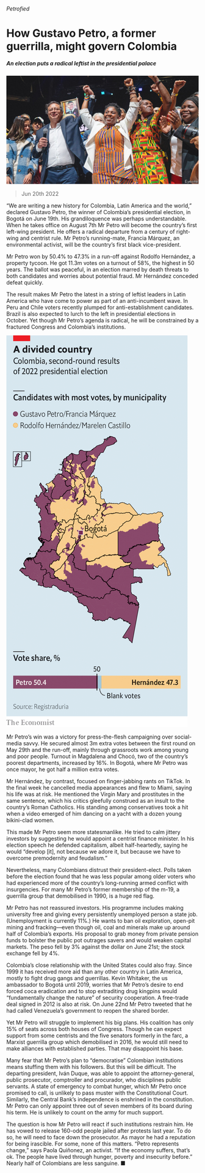 ###### Petrofied

# How Gustavo Petro, a former guerrilla, might govern Colombia 

##### An election puts a radical leftist in the presidential palace 

![image](images/20220625_AMP001.jpg) 

> Jun 20th 2022 

“We are writing a new history for Colombia, Latin America and the world,” declared Gustavo Petro, the winner of Colombia’s presidential election, in Bogotá on June 19th. His grandiloquence was perhaps understandable. When he takes office on August 7th Mr Petro will become the country’s first left-wing president. He offers a radical departure from a century of right-wing and centrist rule. Mr Petro’s running-mate, Francia Márquez, an environmental activist, will be the country’s first black vice-president. 

Mr Petro won by 50.4% to 47.3% in a run-off against Rodolfo Hernández, a property tycoon. He got 11.3m votes on a turnout of 58%, the highest in 50 years. The ballot was peaceful, in an election marred by death threats to both candidates and worries about potential fraud. Mr Hernández conceded defeat quickly. 

The result makes Mr Petro the latest in a string of leftist leaders in Latin America who have come to power as part of an anti-incumbent wave. In Peru and Chile voters recently plumped for anti-establishment candidates. Brazil is also expected to lurch to the left in presidential elections in October. Yet though Mr Petro’s agenda is radical, he will be constrained by a fractured Congress and Colombia’s institutions.

![image](images/20220625_AMM952.png) 


Mr Petro’s win was a victory for press-the-flesh campaigning over social-media savvy. He secured almost 3m extra votes between the first round on May 29th and the run-off, mainly through grassroots work among young and poor people. Turnout in Magdalena and Chocó, two of the country’s poorest departments, increased by 16%. In Bogotá, where Mr Petro was once mayor, he got half a million extra votes. 

Mr Hernández, by contrast, focused on finger-jabbing rants on TikTok. In the final week he cancelled media appearances and flew to Miami, saying his life was at risk. He mentioned the Virgin Mary and prostitutes in the same sentence, which his critics gleefully construed as an insult to the country’s Roman Catholics. His standing among conservatives took a hit when a video emerged of him dancing on a yacht with a dozen young bikini-clad women. 

This made Mr Petro seem more statesmanlike. He tried to calm jittery investors by suggesting he would appoint a centrist finance minister. In his election speech he defended capitalism, albeit half-heartedly, saying he would “develop [it], not because we adore it, but because we have to overcome premodernity and feudalism.” 

Nevertheless, many Colombians distrust their president-elect. Polls taken before the election found that he was less popular among older voters who had experienced more of the country’s long-running armed conflict with insurgencies. For many Mr Petro’s former membership of the m-19, a guerrilla group that demobilised in 1990, is a huge red flag. 

Mr Petro has not reassured investors. His programme includes making university free and giving every persistently unemployed person a state job. (Unemployment is currently 11%.) He wants to ban oil exploration, open-pit mining and fracking—even though oil, coal and minerals make up around half of Colombia’s exports. His proposal to grab money from private pension funds to bolster the public pot outrages savers and would weaken capital markets. The peso fell by 3% against the dollar on June 21st; the stock exchange fell by 4%. 

Colombia’s close relationship with the United States could also fray. Since 1999 it has received more aid than any other country in Latin America, mostly to fight drug gangs and guerrillas. Kevin Whitaker, the us ambassador to Bogotá until 2019, worries that Mr Petro’s desire to end forced coca eradication and to stop extraditing drug kingpins would “fundamentally change the nature” of security cooperation. A free-trade deal signed in 2012 is also at risk. On June 22nd Mr Petro tweeted that he had called Venezuela’s government to reopen the shared border. 

Yet Mr Petro will struggle to implement his big plans. His coalition has only 15% of seats across both houses of Congress. Though he can expect support from some centrists and the five senators formerly in the farc, a Marxist guerrilla group which demobilised in 2016, he would still need to make alliances with established parties. That may disappoint his base. 

Many fear that Mr Petro’s plan to “democratise” Colombian institutions means stuffing them with his followers. But this will be difficult. The departing president, Iván Duque, was able to appoint the attorney-general, public prosecutor, comptroller and procurador, who disciplines public servants. A state of emergency to combat hunger, which Mr Petro once promised to call, is unlikely to pass muster with the Constitutional Court. Similarly, the Central Bank’s independence is enshrined in the constitution. Mr Petro can only appoint three out of seven members of its board during his term. He is unlikely to count on the army for much support. 

The question is how Mr Petro will react if such institutions restrain him. He has vowed to release 160-odd people jailed after protests last year. To do so, he will need to face down the prosecutor. As mayor he had a reputation for being irascible. For some, none of this matters. “Petro represents change,” says Paola Quiñonez, an activist. “If the economy suffers, that’s ok. The people have lived through hunger, poverty and insecurity before.” Nearly half of Colombians are less sanguine. ■

